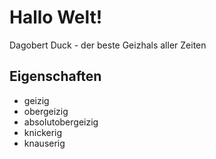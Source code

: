 # Hallo Welt!
Dagobert Duck - der beste Geizhals aller Zeiten
## Eigenschaften
* geizig
* obergeizig
* absolutobergeizig
* knickerig
* knauserig